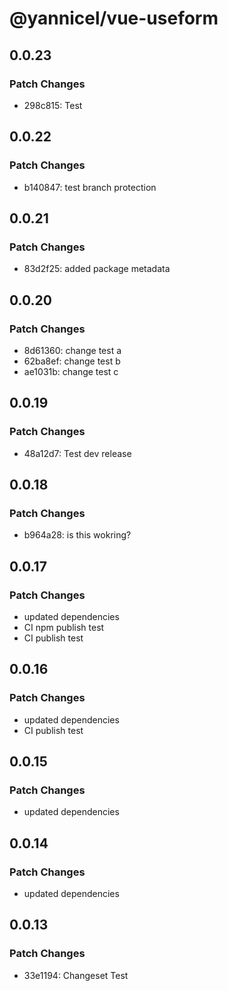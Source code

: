 # @yannicel/vue-useform

## 0.0.23

### Patch Changes

- 298c815: Test

## 0.0.22

### Patch Changes

- b140847: test branch protection

## 0.0.21

### Patch Changes

- 83d2f25: added package metadata

## 0.0.20

### Patch Changes

- 8d61360: change test a
- 62ba8ef: change test b
- ae1031b: change test c

## 0.0.19

### Patch Changes

- 48a12d7: Test dev release

## 0.0.18

### Patch Changes

- b964a28: is this wokring?

## 0.0.17

### Patch Changes

- updated dependencies
- CI npm publish test
- CI publish test

## 0.0.16

### Patch Changes

- updated dependencies
- CI publish test

## 0.0.15

### Patch Changes

- updated dependencies

## 0.0.14

### Patch Changes

- updated dependencies

## 0.0.13

### Patch Changes

- 33e1194: Changeset Test
